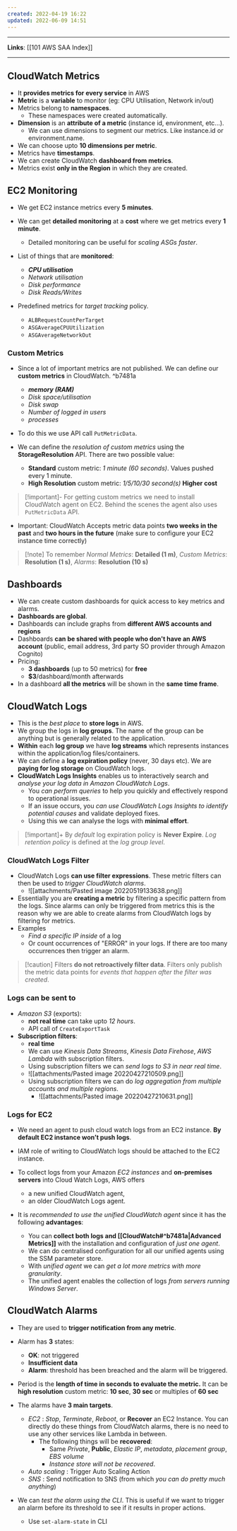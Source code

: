 ```yaml
---
created: 2022-04-19 16:22
updated: 2022-06-09 14:51
---
```

---
**Links**: [[101 AWS SAA Index]]

---
## CloudWatch Metrics
- It **provides metrics for every service** in AWS
- **Metric** is a **variable** to monitor (eg: CPU Utilisation, Network in/out)
- Metrics belong to **namespaces**.
	- These namespaces were created automatically.
- **Dimension** is an **attribute of a metric** (instance id, environment, etc...).
	- We can use dimensions to segment our metrics. Like instance.id or environment.name.
- We can choose upto **10 dimensions per metric**.
- Metrics have **timestamps**.
- We can create CloudWatch **dashboard from metrics**.
- Metrics exist **only in the Region** in which they are created.

## EC2 Monitoring
- We get EC2 instance metrics every **5 minutes**.
- We can get **detailed monitoring** at a **cost** where we get metrics every **1 minute**.
	- Detailed monitoring can be useful for *scaling ASGs faster*.

- List of things that are **monitored**: 
	- ***CPU utilisation***
	- *Network utilisation*
	- *Disk performance*
	- *Disk Reads/Writes*

- Predefined metrics for *target tracking* policy.
	- `ALBRequestCountPerTarget`
	- `ASGAverageCPUUtilization` 
	- `ASGAverageNetworkOut` 

### Custom Metrics
- Since a lot of important metrics are not published. We can define our **custom metrics** in CloudWatch.  ^b7481a
	- ***memory (RAM)*** 
	- *Disk space/utilisation*  
	- *Disk swap* 
	- *Number of logged in users*
	- *processes*

- To do this we use API call `PutMetricData`. 
- We can define the *resolution of custom metrics* using the **StorageResolution** API. There are two possible value:
    - **Standard** custom metric: *1 minute (60 seconds)*. Values pushed every 1 minute.
    - **High Resolution** custom metric: *1/5/10/30 second(s)* **Higher cost**

> [!important]- For getting custom metrics we need to install CloudWatch agent on EC2.
> Behind the scenes the agent also uses `PutMetricData` API.

- Important: CloudWatch Accepts metric data points **two weeks in the past** and **two hours in the future** (make sure to configure your EC2 instance time correctly)

> [!note] To remember *Normal Metrics*: **Detailed (1 m)**, *Custom Metrics*: **Resolution (1 s)**, *Alarms*: **Resolution (10 s)**

## Dashboards
- We can create custom dashboards for quick access to key metrics and alarms.
- **Dashboards are global**.
- Dashboards can include graphs from **different AWS accounts and regions**
- Dashboards **can be shared with people who don't have an AWS account** (public, email address, 3rd party SO provider through Amazon Cognito)
- Pricing:
    -   **3 dashboards** (up to 50 metrics) for **free**
    -   **$3**/dashboard/month afterwards
- In a dashboard **all the metrics** will be shown in the **same time frame**.

## CloudWatch Logs
- This is the *best place* to **store logs** in AWS.
- We group the logs in **log groups**. The name of the group can be anything but is generally related to the application.
-   **Within** each **log group** we have **log streams** which represents instances within the application/log files/containers.
-   We can define a **log expiration policy** (never, 30 days etc). We are **paying for log storage** on CloudWatch logs.
- **CloudWatch Logs Insights** enables us to interactively search and *analyse your log data in Amazon CloudWatch Logs*. 
	- You *can perform queries* to help you quickly and effectively respond to operational issues.
	- If an issue occurs, you *can use CloudWatch Logs Insights to identify potential causes* and validate deployed fixes.
	- Using this we can analyse the logs with **minimal effort**.

> [!important]+ By *default* log expiration policy is **Never Expire**.
> *Log retention policy* is defined at the *log group level*.

### CloudWatch Logs Filter
- CloudWatch Logs **can use filter expressions**. These metric filters can then be used to *trigger CloudWatch alarms*. 
	- ![[attachments/Pasted image 20220519133638.png]]
- Essentially you are **creating a metric** by filtering a specific pattern from the logs. Since alarms can only be triggered from metrics this is the reason why we are able to create alarms from CloudWatch logs by filtering for metrics.
- Examples 
	- *Find a specific IP inside* of a log
	- Or count occurrences of "ERROR" in your logs. If there are too many occurrences then trigger an alarm.

> [!caution] Filters **do not retroactively filter data**. Filters only publish the metric data points for *events that happen after the filter was created*.

### Logs can be sent to
- *Amazon S3* (exports): 
	- **not real time** can take upto *12 hours*.
	- API call of `CreateExportTask`
- **Subscription filters**: 
	- **real time**
	- We can use *Kinesis Data Streams*, *Kinesis Data Firehose*, *AWS Lambda* with subscription filters.
	- Using subscription filters we can *send logs to S3 in near real time*.
	- ![[attachments/Pasted image 20220427210509.png]]
	- Using subscription filters we can do *log aggregation from multiple accounts and multiple regions*.
		- ![[attachments/Pasted image 20220427210631.png]]

### Logs for EC2
- We need an agent to push cloud watch logs from an EC2 instance. **By default EC2 instance won’t push logs**.
- IAM role of writing to CloudWatch logs should be attached to the EC2 instance.

- To collect logs from your Amazon *EC2 instances* and **on-premises servers** into Cloud Watch Logs, AWS offers  
	- a new unified CloudWatch agent,  
	- an older CloudWatch Logs agent. 

- It is *recommended to use the unified CloudWatch agent* since it has the following **advantages**:
	- You can **collect both logs and [[CloudWatch#^b7481a|Advanced Metrics]]** with the installation and configuration of *just one agent*.
	- We can do centralised configuration for all our unified agents using the SSM parameter store.
	- With *unified agent* we can *get a lot more metrics with more granularity*.
	- The unified agent enables the collection of logs *from servers running Windows Server*.

## CloudWatch Alarms
- They are used to **trigger notification from any metric**.
- Alarm has **3** states:
    - **OK**: not triggered
    - **Insufficient data**
    - **Alarm**: threshold has been breached and the alarm will be triggered.

- Period is the **length of time in seconds to evaluate the metric.** It can be **high resolution** custom metric: **10 sec**, **30 sec** or multiples of **60 sec**
- The alarms have **3 main targets**. 
	- *EC2* : *Stop*, *Terminate*, *Reboot*, or **Recover** an EC2 Instance. You can directly do these things from CloudWatch alarms, there is no need to use any other services like Lambda in between.
		- The following things will be **recovered**: 
			- Same *Private*, **Public**, *Elastic IP*, *metadata*, *placement group*, *EBS volume* 
			- *Instance store will not be recovered*.
	- *Auto scaling* : Trigger Auto Scaling Action
	- *SNS* : Send notification to SNS (from which *you can do pretty much anything*)  

- We can *test the alarm using the CLI*. This is useful if we want to trigger an alarm before its threshold to see if it results in proper actions.
	- Use `set-alarm-state` in CLI

